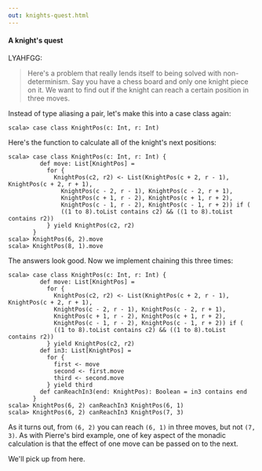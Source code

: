 ```yaml
---
out: knights-quest.html
---
```


#### A knight's quest

LYAHFGG:

> Here's a problem that really lends itself to being solved with non-determinism. Say you have a chess board and only one knight piece on it. We want to find out if the knight can reach a certain position in three moves.

Instead of type aliasing a pair, let's make this into a case class again:

```console
scala> case class KnightPos(c: Int, r: Int)
```

Here's the function to calculate all of the knight's next positions:

```console
scala> case class KnightPos(c: Int, r: Int) {
         def move: List[KnightPos] =
           for {
             KnightPos(c2, r2) <- List(KnightPos(c + 2, r - 1), KnightPos(c + 2, r + 1),
               KnightPos(c - 2, r - 1), KnightPos(c - 2, r + 1),
               KnightPos(c + 1, r - 2), KnightPos(c + 1, r + 2),
               KnightPos(c - 1, r - 2), KnightPos(c - 1, r + 2)) if (
               ((1 to 8).toList contains c2) && ((1 to 8).toList contains r2))
           } yield KnightPos(c2, r2)
       }
scala> KnightPos(6, 2).move
scala> KnightPos(8, 1).move
```

The answers look good. Now we implement chaining this three times:

```console
scala> case class KnightPos(c: Int, r: Int) {
         def move: List[KnightPos] =
           for {
             KnightPos(c2, r2) <- List(KnightPos(c + 2, r - 1), KnightPos(c + 2, r + 1),
             KnightPos(c - 2, r - 1), KnightPos(c - 2, r + 1),
             KnightPos(c + 1, r - 2), KnightPos(c + 1, r + 2),
             KnightPos(c - 1, r - 2), KnightPos(c - 1, r + 2)) if (
             ((1 to 8).toList contains c2) && ((1 to 8).toList contains r2))
           } yield KnightPos(c2, r2)
         def in3: List[KnightPos] =
           for {
             first <- move
             second <- first.move
             third <- second.move
           } yield third
         def canReachIn3(end: KnightPos): Boolean = in3 contains end
       }
scala> KnightPos(6, 2) canReachIn3 KnightPos(6, 1)
scala> KnightPos(6, 2) canReachIn3 KnightPos(7, 3)
```

As it turns out, from `(6, 2)` you can reach `(6, 1)` in three moves, but not `(7, 3)`. As with Pierre's bird example, one of key aspect of the monadic calculation is that the effect of one move can be passed on to the next.

We'll pick up from here.
